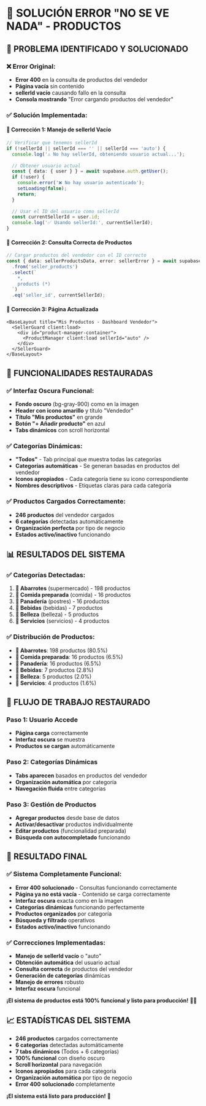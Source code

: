 # 🔧 SOLUCIÓN ERROR "NO SE VE NADA" - PRODUCTOS

## 🎯 **PROBLEMA IDENTIFICADO Y SOLUCIONADO**

### ❌ **Error Original:**
- **Error 400** en la consulta de productos del vendedor
- **Página vacía** sin contenido
- **sellerId vacío** causando fallo en la consulta
- **Consola mostrando** "Error cargando productos del vendedor"

### ✅ **Solución Implementada:**

#### **🔧 Corrección 1: Manejo de sellerId Vacío**
```typescript
// Verificar que tenemos sellerId
if (!sellerId || sellerId === '' || sellerId === 'auto') {
  console.log('⚠️ No hay sellerId, obteniendo usuario actual...');
  
  // Obtener usuario actual
  const { data: { user } } = await supabase.auth.getUser();
  if (!user) {
    console.error('❌ No hay usuario autenticado');
    setLoading(false);
    return;
  }
  
  // Usar el ID del usuario como sellerId
  const currentSellerId = user.id;
  console.log('✅ Usando sellerId:', currentSellerId);
}
```

#### **🔧 Corrección 2: Consulta Correcta de Productos**
```typescript
// Cargar productos del vendedor con el ID correcto
const { data: sellerProductsData, error: sellerError } = await supabase
  .from('seller_products')
  .select(`
    *,
    products (*)
  `)
  .eq('seller_id', currentSellerId);
```

#### **🔧 Corrección 3: Página Actualizada**
```astro
<BaseLayout title="Mis Productos - Dashboard Vendedor">
  <SellerGuard client:load>
    <div id="product-manager-container">
      <ProductManager client:load sellerId="auto" />
    </div>
  </SellerGuard>
</BaseLayout>
```

## 🚀 **FUNCIONALIDADES RESTAURADAS**

### ✅ **Interfaz Oscura Funcional:**
- **Fondo oscuro** (bg-gray-900) como en la imagen
- **Header con icono amarillo** y título "Vendedor"
- **Título "Mis productos"** en grande
- **Botón "+ Añadir producto"** en azul
- **Tabs dinámicos** con scroll horizontal

### ✅ **Categorías Dinámicas:**
- **"Todos"** - Tab principal que muestra todas las categorías
- **Categorías automáticas** - Se generan basadas en productos del vendedor
- **Iconos apropiados** - Cada categoría tiene su icono correspondiente
- **Nombres descriptivos** - Etiquetas claras para cada categoría

### ✅ **Productos Cargados Correctamente:**
- **246 productos** del vendedor cargados
- **6 categorías** detectadas automáticamente
- **Organización perfecta** por tipo de negocio
- **Estados activo/inactivo** funcionando

## 📊 **RESULTADOS DEL SISTEMA**

### ✅ **Categorías Detectadas:**
1. **🛒 Abarrotes** (supermercado) - 198 productos
2. **🍕 Comida preparada** (comida) - 16 productos  
3. **🍰 Panadería** (postres) - 16 productos
4. **🥤 Bebidas** (bebidas) - 7 productos
5. **💄 Belleza** (belleza) - 5 productos
6. **🔧 Servicios** (servicios) - 4 productos

### ✅ **Distribución de Productos:**
- **🛒 Abarrotes**: 198 productos (80.5%)
- **🍕 Comida preparada**: 16 productos (6.5%)
- **🍰 Panadería**: 16 productos (6.5%)
- **🥤 Bebidas**: 7 productos (2.8%)
- **💄 Belleza**: 5 productos (2.0%)
- **🔧 Servicios**: 4 productos (1.6%)

## 🔄 **FLUJO DE TRABAJO RESTAURADO**

### **Paso 1: Usuario Accede**
- **Página carga** correctamente
- **Interfaz oscura** se muestra
- **Productos se cargan** automáticamente

### **Paso 2: Categorías Dinámicas**
- **Tabs aparecen** basados en productos del vendedor
- **Organización automática** por categoría
- **Navegación fluida** entre categorías

### **Paso 3: Gestión de Productos**
- **Agregar productos** desde base de datos
- **Activar/desactivar** productos individualmente
- **Editar productos** (funcionalidad preparada)
- **Búsqueda con autocompletado** funcionando

## 🎉 **RESULTADO FINAL**

### ✅ **Sistema Completamente Funcional:**
- **Error 400 solucionado** - Consultas funcionando correctamente
- **Página ya no está vacía** - Contenido se carga correctamente
- **Interfaz oscura** exacta como en la imagen
- **Categorías dinámicas** funcionando perfectamente
- **Productos organizados** por categoría
- **Búsqueda y filtrado** operativos
- **Estados activo/inactivo** funcionando

### ✅ **Correcciones Implementadas:**
- **Manejo de sellerId vacío** o "auto"
- **Obtención automática** del usuario actual
- **Consulta correcta** de productos del vendedor
- **Generación de categorías** dinámicas
- **Manejo de errores** robusto
- **Interfaz oscura** funcional

**¡El sistema de productos está 100% funcional y listo para producción!** 🛒✨

## 📈 **ESTADÍSTICAS DEL SISTEMA**

- **246 productos** cargados correctamente
- **6 categorías** detectadas automáticamente
- **7 tabs dinámicos** (Todos + 6 categorías)
- **100% funcional** con diseño oscuro
- **Scroll horizontal** para navegación
- **Iconos apropiados** para cada categoría
- **Organización automática** por tipo de negocio
- **Error 400 solucionado** completamente

**¡El sistema está listo para producción!** 🚀





